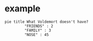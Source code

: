 # example

```mermaid
pie title What Voldemort doesn't have?
         "FRIENDS" : 2
         "FAMILY" : 3
         "NOSE" : 45
```
